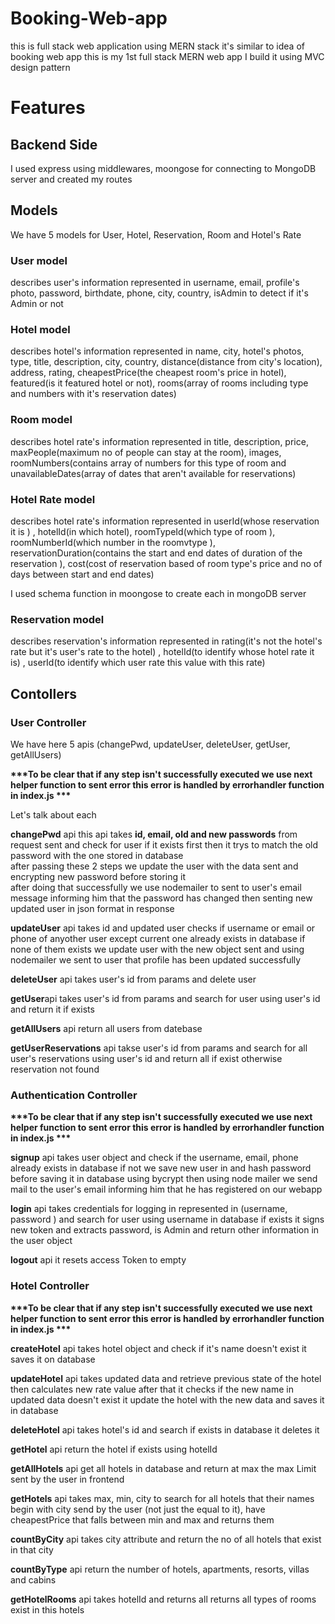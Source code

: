 # Booking-Web-app

this is full stack web application using MERN stack
it's similar to idea of booking web app
this is my 1st full stack MERN web app
I build it using MVC design pattern

<h1><bold>Features</bold></h1>

<h2>Backend Side</h2>
<p>I used express using middlewares, moongose for connecting to MongoDB server and created my routes</p>
<h2>Models</h2>
<p>We have 5 models for User, Hotel, Reservation, Room and Hotel's Rate</p>
<h3>User model </h3>
<p>describes user's information represented in username, email, profile's photo, password, birthdate, phone, city, country, isAdmin to detect if it's Admin or not </p>
<h3>Hotel model </h3>
<p>describes hotel's information represented in name, city, 
hotel's photos, type, title, description, city, country, distance(distance from city's location), address, rating, cheapestPrice(the cheapest room's price in hotel), featured(is it featured hotel or not), rooms(array of rooms including type and numbers with it's reservation dates) </p>
<h3>Room model </h3>
<p>describes hotel rate's information represented in title, description, price, maxPeople(maximum no of people can stay at the room), images, roomNumbers(contains array of numbers for this type of room and unavailableDates(array of dates that aren't available for reservations) </p>
<h3>Hotel Rate model </h3>
<p>describes hotel rate's information represented in userId(whose reservation it is ) , hotelId(in which hotel), roomTypeId(which type of room ), roomNumberId(which number in the roomvtype ), reservationDuration(contains the start and end dates of duration of the reservation ), cost(cost of reservation based of room type's price and no of days between start and end dates) </p>
<p>I used schema function in moongose to create each in mongoDB server</p>
<h3>Reservation model </h3>
<p>describes reservation's information represented in rating(it's not the hotel's rate but it's user's rate to the hotel) , hotelId(to identify whose hotel rate it is) , 
userId(to identify which user rate this value with this rate)  </p>
<h2>Contollers</h2>
<h3>User Controller</h3>
<p>We have here 5 apis (changePwd, updateUser, deleteUser, getUser, getAllUsers)</p>
<strong>***To be clear that if any step isn't successfully executed we use next helper function to sent error this error is handled by errorhandler function in index.js ***</strong>
<p>Let's talk about each</p>
<p><strong>changePwd</strong> api this api takes <strong>id, email, old and new passwords</strong> from request sent and check for user if it exists first then it trys to match the old password with the one stored in database<br/> after passing these 2 steps we update the user with the data sent and encrypting new password before storing it<br/>after doing that successfully we use nodemailer to sent to user's email message informing him that the password has changed then senting new updated user in json format in response</p>
<p><strong>updateUser</strong> api takes id and updated user checks if username or email or phone of anyother user except current one already exists in database if none of them exists we update user with the new object sent and using nodemailer we sent to user that profile has been updated successfully</p>
<p><strong>deleteUser</strong> api takes user's id from params and delete user</p>
<p><strong>getUser</strong>api takes user's id from params and search for user using user's id and return it if exists</p>
<p><strong>getAllUsers</strong> api return all users from datebase</p>

<p><strong>getUserReservations</strong> api takse user's id from params and search for all user's reservations using user's id and return all if exist otherwise reservation not found</p>
<h3>Authentication Controller</h3>
<strong>***To be clear that if any step isn't successfully executed we use next helper function to sent error this error is handled by errorhandler function in index.js ***</strong><p><strong>signup</strong> api takes user object and check if the username, email, phone already exists in database if not we save new user in and hash password before saving it in database using bycrypt then using node mailer we send mail to the user's email informing him that he has registered on our webapp</p>
<strong>login</strong> api takes credentials for logging in represented in (username, password ) and search for user using username in database if exists it signs new token and extracts password, is Admin and return other information in the user object</p>
<p><strong>logout</strong> api it resets access Token to empty</p>
<h3>Hotel Controller</h3>
<strong>***To be clear that if any step isn't successfully executed we use next helper function to sent error this error is handled by errorhandler function in index.js ***</strong>
<p><strong>createHotel</strong> api takes hotel object and check if it's name doesn't exist it saves it on database</p>
<p><strong>updateHotel</strong> api takes updated data and retrieve previous state of the hotel then calculates new rate value after that it checks if the new name in updated data doesn't exist it update the hotel with the new data and saves it in database</p>
<p><strong>deleteHotel</strong>
api takes hotel's id and search if exists in database it deletes it</p>
<p><strong>getHotel</strong> api return the hotel if exists using hotelId</p>
<p><strong>getAllHotels</strong> api get all hotels in database and return at max the max Limit sent by the user in frontend</p>
<p><strong>getHotels</strong> api takes max, min, city to search for all hotels that their names begin with city send by the user (not just the equal to it), have cheapestPrice that falls between min and max and returns them</p>
<p><strong>countByCity</strong> api takes city attribute and return the no of all hotels that exist in that city</p>
<p><strong>countByType</strong> api return the number of hotels, apartments, resorts, villas and cabins </p>
<p><strong>getHotelRooms</strong> api takes hotelId and returns all returns all types of rooms exist in this hotels</p>

